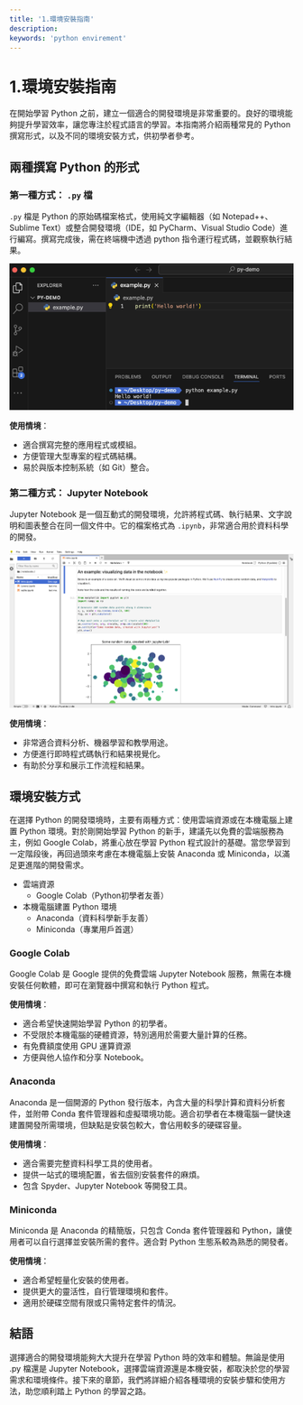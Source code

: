 ```yaml
---
title: '1.環境安裝指南'
description:
keywords: 'python envirement'
---
```


# 1.環境安裝指南
在開始學習 Python 之前，建立一個適合的開發環境是非常重要的。良好的環境能夠提升學習效率，讓您專注於程式語言的學習。本指南將介紹兩種常見的 Python 撰寫形式，以及不同的環境安裝方式，供初學者參考。


## 兩種撰寫 Python 的形式
### 第一種方式： `.py` 檔
`.py` 檔是 Python 的原始碼檔案格式，使用純文字編輯器（如 Notepad++、Sublime Text）或整合開發環境（IDE，如 PyCharm、Visual Studio Code）進行編寫。撰寫完成後，需在終端機中透過 python 指令運行程式碼，並觀察執行結果。

![](/image/img1.1.1.png)

**使用情境**：

- 適合撰寫完整的應用程式或模組。
- 方便管理大型專案的程式碼結構。
- 易於與版本控制系統（如 Git）整合。

### 第二種方式： Jupyter Notebook
Jupyter Notebook 是一個互動式的開發環境，允許將程式碼、執行結果、文字說明和圖表整合在同一個文件中。它的檔案格式為 `.ipynb`，非常適合用於資料科學的開發。

![](/image/img1.1.2.png)

**使用情境**：

- 非常適合資料分析、機器學習和教學用途。
- 方便進行即時程式碼執行和結果視覺化。
- 有助於分享和展示工作流程和結果。

## 環境安裝方式
在選擇 Python 的開發環境時，主要有兩種方式：使用雲端資源或在本機電腦上建置 Python 環境。對於剛開始學習 Python 的新手，建議先以免費的雲端服務為主，例如 Google Colab，將重心放在學習 Python 程式設計的基礎。當您學習到一定階段後，再回過頭來考慮在本機電腦上安裝 Anaconda 或 Miniconda，以滿足更進階的開發需求。

- 雲端資源
    - Google Colab（Python初學者友善）
- 本機電腦建置 Python 環境
    - Anaconda（資料科學新手友善）
    - Miniconda（專業用戶首選）

### Google Colab 
Google Colab 是 Google 提供的免費雲端 Jupyter Notebook 服務，無需在本機安裝任何軟體，即可在瀏覽器中撰寫和執行 Python 程式。

**使用情境**：

- 適合希望快速開始學習 Python 的初學者。
- 不受限於本機電腦的硬體資源，特別適用於需要大量計算的任務。
- 有免費額度使用 GPU 運算資源
- 方便與他人協作和分享 Notebook。

### Anaconda 
Anaconda 是一個開源的 Python 發行版本，內含大量的科學計算和資料分析套件，並附帶 Conda 套件管理器和虛擬環境功能。適合初學者在本機電腦一鍵快速建置開發所需環境，但缺點是安裝包較大，會佔用較多的硬碟容量。

**使用情境**：

- 適合需要完整資料科學工具的使用者。
- 提供一站式的環境配置，省去個別安裝套件的麻煩。
- 包含 Spyder、Jupyter Notebook 等開發工具。

### Miniconda 
Miniconda 是 Anaconda 的精簡版，只包含 Conda 套件管理器和 Python，讓使用者可以自行選擇並安裝所需的套件。適合對 Python 生態系較為熟悉的開發者。

**使用情境**：

- 適合希望輕量化安裝的使用者。
- 提供更大的靈活性，自行管理環境和套件。
- 適用於硬碟空間有限或只需特定套件的情況。

## 結語
選擇適合的開發環境能夠大大提升在學習 Python 時的效率和體驗。無論是使用 .py 檔還是 Jupyter Notebook，選擇雲端資源還是本機安裝，都取決於您的學習需求和環境條件。接下來的章節，我們將詳細介紹各種環境的安裝步驟和使用方法，助您順利踏上 Python 的學習之路。